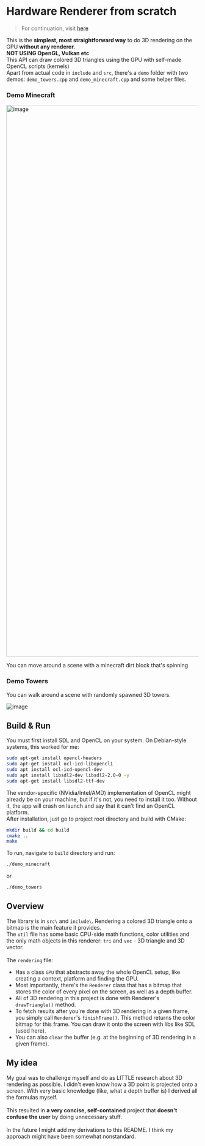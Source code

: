 # Hardware Renderer from scratch
> For continuation, visit [here](https://github.com/Lukasz13866417/HardwareRenderer)

This is the **simplest, most straightforward way** to do 3D rendering on the GPU **without any renderer**. <br> **NOT USING OpenGL, Vulkan etc** \
This API can draw colored 3D triangles using the GPU with self-made OpenCL scripts (kernels) \
Apart from actual code in ```include``` and ```src```, there's a ```demo``` folder with two demos: ```demo_towers.cpp``` and ```demo_minecraft.cpp``` and some helper files. 
### Demo Minecraft

<img width="2560" height="1440" alt="image" src="https://github.com/user-attachments/assets/55cafa20-c23f-4c88-8d1d-61ffe76fb7a9" />

You can move around a scene with a minecraft dirt block that's spinning
### Demo Towers

You can walk around a scene with randomly spawned 3D towers.

![image](https://github.com/user-attachments/assets/1e715f8a-d027-4e30-a6a5-72deed56b24a)

## Build & Run
You must first install SDL and OpenCL on your system. On Debian-style systems, this worked for me:
```bash
sudo apt-get install opencl-headers
sudo apt-get install ocl-icd-libopencl1
sudo apt install ocl-icd-opencl-dev
sudo apt install libsdl2-dev libsdl2-2.0-0 -y
sudo apt-get install libsdl2-ttf-dev
```
The vendor-specific (NVidia/Intel/AMD) implementation of OpenCL might already be on your machine, but if it's not, you need to install it too. Without it, the app will crash on launch and say that it can't find an OpenCL platform. <br>
After installation, just go to project root directory and build with CMake:
```bash
mkdir build && cd build
cmake ..
make
```
To run, navigate to ```build``` directory and run:
```bash
./demo_minecraft
```
or
```bash
./demo_towers
```
## Overview
The library is in ```src\``` and ```include\```. Rendering a colored 3D triangle onto a bitmap is the main feature it provides. <br>The ```util``` file has some basic CPU-side math functions, color utilities and the only math objects in this renderer: ```tri``` and ```vec``` - 3D triangle and 3D vector. <br><br>
The ```rendering``` file:
- Has a class ```GPU``` that abstracts away the whole OpenCL setup, like creating a context, platform and finding the GPU. 
- Most importantly, there's the ```Renderer``` class that has a bitmap that stores the color of every pixel on the screen, as well as a depth buffer. 
- All of 3D rendering in this project is done with Renderer's ```drawTriangle()``` method. 
- To fetch results after you're done with 3D rendering in a given frame, you simply call ```Renderer```'s ```finishFrame()```. This method returns the color bitmap for this frame. You can draw it onto the screen with libs like SDL (used here). 
- You can also ```clear``` the buffer (e.g. at the beginning of 3D rendering in a given frame).
## My idea
My goal was to challenge myself and do as LITTLE research about 3D rendering as possible. I didn't even know how a 3D point is projected onto a screen. With very basic knowledge (like, what a depth buffer is) I derived all the formulas myself. <br><br>
This resulted in **a very concise, self-contained** project that **doesn't confuse the user** by doing unnecessary stuff. <br><br> In the future I might add my derivations to this README. I think my approach might have been somewhat nonstandard. <br><br>

